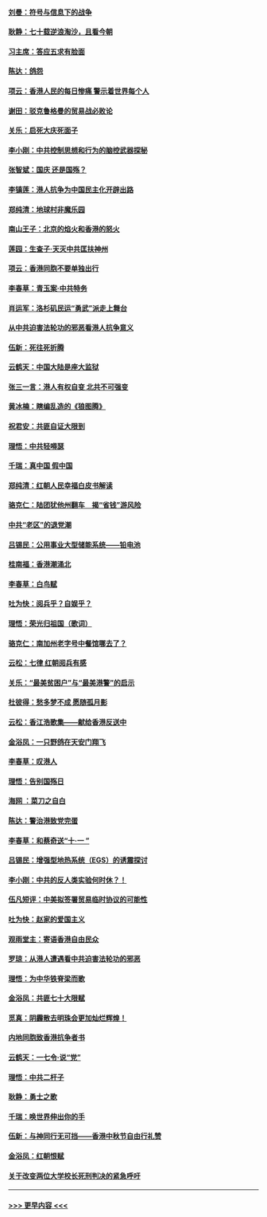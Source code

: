 #### [刘曼：符号与信息下的战争](../pages/nsc993/n11564655.md?t=10030633) 
#### [耿静：七十载逆浪淘沙，且看今朝](../pages/nsc993/n11564520.md?t=10030633) 
#### [习主席：答应五求有脸面](../pages/nsc993/n11563953.md?t=10030633) 
#### [陈达：鸽怨](../pages/nsc993/n11561879.md?t=10030633) 
#### [项云：香港人民的每日惨痛  警示着世界每个人](../pages/nsc993/n11559273.md?t=10030633) 
#### [谢田：驳克鲁格曼的贸易战必败论](../pages/nsc993/n11555840.md?t=10030633) 
#### [关乐：启死大庆死面子](../pages/nsc993/n11556823.md?t=10030633) 
#### [李小刚：中共控制思想和行为的脑控武器探秘](../pages/nsc993/n11556776.md?t=10030633) 
#### [张智斌：国庆  还是国殇？](../pages/nsc993/n11556617.md?t=10030633) 
#### [李镇莲：港人抗争为中国民主化开辟出路](../pages/nsc993/n11556570.md?t=10030633) 
#### [郑纯清：地球村非魔乐园](../pages/nsc993/n11555415.md?t=10030633) 
#### [南山王子：北京的焰火和香港的怒火](../pages/nsc993/n11555318.md?t=10030633) 
#### [莲园：生查子·天灭中共匡扶神州](../pages/nsc993/n11555302.md?t=10030633) 
#### [项云：香港同胞不要单独出行](../pages/nsc993/n11555276.md?t=10030633) 
#### [李春草：青玉案‧中共特务](../pages/nsc993/n11552356.md?t=10030633) 
#### [肖运军：洛杉矶民运“勇武”派走上舞台](../pages/nsc993/n11551595.md?t=10030633) 
#### [从中共迫害法轮功的邪恶看港人抗争意义](../pages/nsc993/n11540858.md?t=10030633) 
#### [伍新：死往死折腾](../pages/nsc993/n11550174.md?t=10030633) 
#### [云鹤天：中国大陆是座大监狱](../pages/nsc993/n11550155.md?t=10030633) 
#### [张三一言：港人有权自变 北共不可强变](../pages/nsc993/n11550132.md?t=10030633) 
#### [黄冰楠：瞎编乱造的《狼图腾》](../pages/nsc993/n11550082.md?t=10030633) 
#### [祝君安：共匪自证大限到](../pages/nsc993/n11550041.md?t=10030633) 
#### [理悟：中共轻嘚瑟](../pages/nsc993/n11547978.md?t=10030633) 
#### [千瑞：真中国 假中国](../pages/nsc993/n11547865.md?t=10030633) 
#### [郑纯清：红朝人民幸福白皮书解读](../pages/nsc993/n11547499.md?t=10030633) 
#### [骆克仁：陆团犹他州翻车　揭“省钱”游风险](../pages/nsc993/n11546977.md?t=10030633) 
#### [中共“老区”的退党潮](../pages/nsc993/n11545995.md?t=10030633) 
#### [吕锡民：公用事业大型储能系统——铅电池](../pages/nsc993/n11545701.md?t=10030633) 
#### [桂南福：香港潮涌北](../pages/nsc993/n11545682.md?t=10030633) 
#### [李春草：白鸟赋](../pages/nsc993/n11545663.md?t=10030633) 
#### [吐为快：阅兵乎？自娱乎？](../pages/nsc993/n11545625.md?t=10030633) 
#### [理悟：荣光归祖国（歌词）](../pages/nsc993/n11545616.md?t=10030633) 
#### [骆克仁：南加州老字号中餐馆哪去了？](../pages/nsc993/n11545120.md?t=10030633) 
#### [云松：七律 红朝阅兵有感](../pages/nsc993/n11542394.md?t=10030633) 
#### [关乐：“最美贫困户”与“最美港警”的启示](../pages/nsc993/n11542252.md?t=10030633) 
#### [杜彼得：愁多梦不成 愿随孤月影](../pages/nsc993/n11540296.md?t=10030633) 
#### [云松：香江浩歌集——献给香港反送中](../pages/nsc993/n11540149.md?t=10030633) 
#### [金浴凤：一只野鸽在天安门翔飞](../pages/nsc993/n11540280.md?t=10030633) 
#### [李春草：叹港人](../pages/nsc993/n11540119.md?t=10030633) 
#### [理悟：告别国殇日](../pages/nsc993/n11539610.md?t=10030633) 
#### [海网 ：菜刀之自白](../pages/nsc993/n11539597.md?t=10030633) 
#### [陈达：警治港致党完蛋](../pages/nsc993/n11538127.md?t=10030633) 
#### [李春草：和蔡奇送“十·一 ”](../pages/nsc993/n11537810.md?t=10030633) 
#### [吕锡民：增强型地热系统（EGS）的诱震探讨](../pages/nsc993/n11537765.md?t=10030633) 
#### [李小刚：中共的反人类实验何时休？！](../pages/nsc993/n11537669.md?t=10030633) 
#### [伍凡短评：中美拟签署贸易临时协议的可能性](../pages/nsc993/n11536773.md?t=10030633) 
#### [吐为快：赵家的爱国主义](../pages/nsc993/n11536750.md?t=10030633) 
#### [观雨堂主：寄语香港自由民众](../pages/nsc993/n11536735.md?t=10030633) 
#### [罗琼：从港人遭遇看中共迫害法轮功的邪恶](../pages/nsc993/n11507862.md?t=10030633) 
#### [理悟：为中华铁脊梁而歌](../pages/nsc993/n11534458.md?t=10030633) 
#### [金浴凤：共匪七十大限赋](../pages/nsc993/n11534434.md?t=10030633) 
#### [觅真：阴霾散去明珠会更加灿烂辉煌！](../pages/nsc993/n11531858.md?t=10030633) 
#### [内地同胞致香港抗争者书](../pages/nsc993/n11531645.md?t=10030633) 
#### [云鹤天：一七令‧说“党”](../pages/nsc993/n11529099.md?t=10030633) 
#### [理悟：中共二杆子](../pages/nsc993/n11529046.md?t=10030633) 
#### [耿静：勇士之歌](../pages/nsc993/n11527562.md?t=10030633) 
#### [千瑞：唤世界伸出你的手](../pages/nsc993/n11526942.md?t=10030633) 
#### [伍新：与神同行无可挡——香港中秋节自由行礼赞](../pages/nsc993/n11526801.md?t=10030633) 
#### [金浴凤：红朝恨赋](../pages/nsc993/n11524312.md?t=10030633) 
#### [关于改变两位大学校长死刑判决的紧急呼吁](../pages/nsc993/n11524103.md?t=10030633) 

----
#### [ >>> 更早内容 <<< ](../indexes/nsc993-earlier.md)
